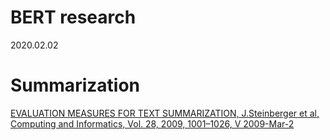 # BERT research 
2020.02.02

# Summarization
[EVALUATION MEASURES FOR TEXT SUMMARIZATION, J.Steinberger et al, Computing and Informatics, Vol. 28, 2009, 1001–1026, V 2009-Mar-2 ](http://www.cai.sk/ojs/index.php/cai/article/viewFile/37/24)<br>
[]()<br>
[]()<br>
[]()<br>
[]()<br>
[]()<br>
[]()<br>
[]()<br>
